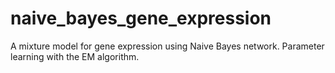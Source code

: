 # naive_bayes_gene_expression
A mixture model for gene expression using Naive Bayes network. Parameter learning with the EM algorithm.
